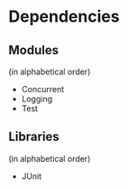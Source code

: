 # Dependencies

## Modules
(in alphabetical order)

* Concurrent
* Logging
* Test


## Libraries
(in alphabetical order)

* JUnit
